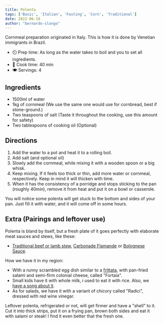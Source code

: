 ```yaml
---
title: Polenta
tags: ['Basic', 'Italian', 'Fasting', 'Corn', 'Traditional']
date: 2022-06-18
author: "bernardo-slongo"
---
```


Cornmeal preparation originated in Italy. This is how it is done by Venetian immigrants in Brazil.

- ⏲️ Prep time: As long as the water takes to boil and you to set all ingredients.
- 🍳 Cook time: 40 min
- 🍽️ Servings: 4

## Ingredients

- 1500ml of water
- 1kg of cornmeal (We use the same one would use for cornbread, best if stone-ground.)
- Two teaspoons of salt (Taste it throughout the cooking, use this amount for safety)
- Two tablespoons of cooking oil (Optional)


## Directions

1. Add the water to a pot and heat it to a rolling boil.
2. Add salt (and optional oil)
3. Slowly add the cornmeal, while mixing it with a wooden spoon or a big whisk.
4. Keep mixing. If it feels too thick or thin, add more water or cornmeal, respectively. Keep in mind it will thicken with time.
5. When it has the consistency of a porridge and stops sticking to the pan (roughly 40min), remove it from heat and put it on a bowl or casserole.

You will notice some polenta will get stuck to the bottom and sides of your pan. Just fill it with water, and it will come off in some hours.

## Extra (Pairings and leftover use)

Polenta is bland by itself, but a fresh plate of it goes perfectly with elaborate meat sauces and stews, like these:
- [Traditional beef or lamb stew](https://based.cooking/beef-stew/), [Carbonade Flamande](https://based.cooking/carbonade/) or [Bolognese Sauce](https://based.cooking/bolognese-sauce/).

How we have it in my region:
- With a runny scrambled egg dish similar to a [frittata](https://based.cooking/frittata/), with pan-fried salami and semi-firm colonial cheese, called "Fortaia".
- Small kids have it with whole milk, i used to eat it with rice. Also, we [have a song about it](https://yewtu.be/watch?v=-nisfL47OCw).
- As for salads, we have it with a variant of chicory called "Radici", dressed with red wine vinegar. 

Leftover polenta, refrigerated or not, will get firmer and have a "shell" to it. Cut it into thick strips, put it on a frying pan, brown both sides and eat it with salami or steak! I find it even better that the fresh one.
